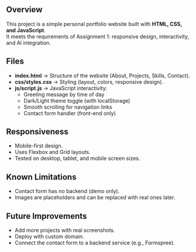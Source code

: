 ## Overview
This project is a simple personal portfolio website built with **HTML, CSS, and JavaScript**.  
It meets the requirements of Assignment 1: responsive design, interactivity, and AI integration.

## Files
- **index.html** → Structure of the website (About, Projects, Skills, Contact).
- **css/styles.css** → Styling (layout, colors, responsive design).
- **js/script.js** → JavaScript interactivity:
  - Greeting message by time of day
  - Dark/Light theme toggle (with localStorage)
  - Smooth scrolling for navigation links
  - Contact form handler (front-end only)

## Responsiveness
- Mobile-first design.
- Uses Flexbox and Grid layouts.
- Tested on desktop, tablet, and mobile screen sizes.

## Known Limitations
- Contact form has no backend (demo only).
- Images are placeholders and can be replaced with real ones later.

## Future Improvements
- Add more projects with real screenshots.
- Deploy with custom domain.
- Connect the contact form to a backend service (e.g., Formspree).
